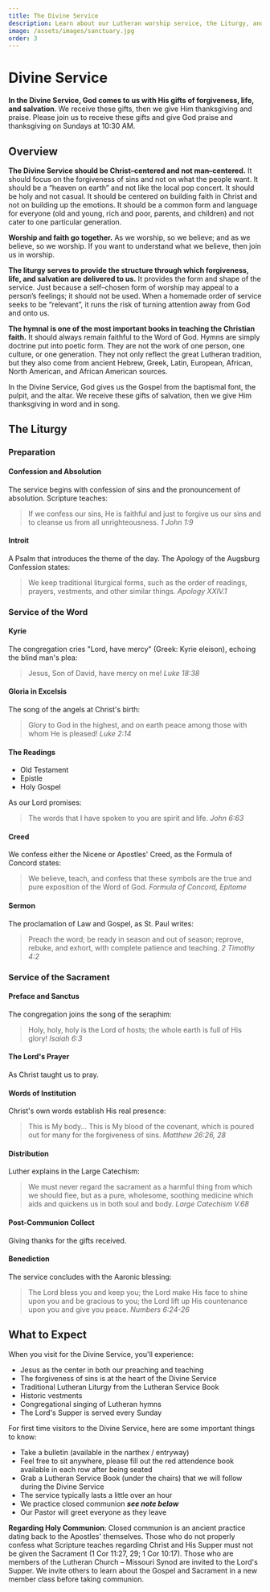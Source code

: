 ```yaml
---
title: The Divine Service
description: Learn about our Lutheran worship service, the Liturgy, and what to expect
image: /assets/images/sanctuary.jpg
order: 3
---
```


# Divine Service

**In the Divine Service, God comes to us with His gifts of forgiveness, life, and salvation**. We receive these gifts, then we give Him thanksgiving and praise. Please join us to receive these gifts and give God praise and thanksgiving on Sundays at 10:30 AM.

## Overview

**The Divine Service should be Christ–centered and not man–centered.** It should focus on the forgiveness of sins and not on what the people want. It should be a “heaven on earth” and not like the local pop concert. It should be holy and not casual. It should be centered on building faith in Christ and not on building up the emotions. It should be a common form and language for everyone (old and young, rich and poor, parents, and children) and not cater to one particular generation. 

**Worship and faith go together.** As we worship, so we believe; and as we believe, so we worship. If you want to understand what we believe, then join us in worship. 

**The liturgy serves to provide the structure through which forgiveness, life, and salvation are delivered to us.** It provides the form and shape of the service. Just because a self–chosen form of worship may appeal to a person’s feelings; it should not be used. When a homemade order of service seeks to be “relevant”, it runs the risk of turning attention away from God and onto us.

**The hymnal is one of the most important books in teaching the Christian faith.** It should always remain faithful to the Word of God. Hymns are simply doctrine put into poetic form. They are not the work of one person, one culture, or one generation. They not only reflect the great Lutheran tradition, but they also come from ancient Hebrew, Greek, Latin, European, African, North American, and African American sources.

In the Divine Service, God gives us the Gospel from the baptismal font, the pulpit, and the altar. We receive these gifts of salvation, then we give Him thanksgiving in word and in song.

## The Liturgy

### Preparation

#### Confession and Absolution
The service begins with confession of sins and the pronouncement of absolution. Scripture teaches:

> If we confess our sins, He is faithful and just to forgive us our sins and to cleanse us from all unrighteousness.
> <cite>1 John 1:9</cite>

#### Introit
A Psalm that introduces the theme of the day. The Apology of the Augsburg Confession states:

> We keep traditional liturgical forms, such as the order of readings, prayers, vestments, and other similar things.
> <cite>Apology XXIV.1</cite>

### Service of the Word

#### Kyrie
The congregation cries "Lord, have mercy" (Greek: Kyrie eleison), echoing the blind man's plea:

> Jesus, Son of David, have mercy on me!
> <cite>Luke 18:38</cite>

#### Gloria in Excelsis
The song of the angels at Christ's birth:

> Glory to God in the highest, and on earth peace among those with whom He is pleased!
> <cite>Luke 2:14</cite>

#### The Readings
- Old Testament
- Epistle
- Holy Gospel

As our Lord promises:

> The words that I have spoken to you are spirit and life.
> <cite>John 6:63</cite>

#### Creed
We confess either the Nicene or Apostles' Creed, as the Formula of Concord states:

> We believe, teach, and confess that these symbols are the true and pure exposition of the Word of God.
> <cite>Formula of Concord, Epitome</cite>

#### Sermon
The proclamation of Law and Gospel, as St. Paul writes:

> Preach the word; be ready in season and out of season; reprove, rebuke, and exhort, with complete patience and teaching.
> <cite>2 Timothy 4:2</cite>

### Service of the Sacrament

#### Preface and Sanctus
The congregation joins the song of the seraphim:

> Holy, holy, holy is the Lord of hosts; the whole earth is full of His glory!
> <cite>Isaiah 6:3</cite>

#### The Lord's Prayer
As Christ taught us to pray.

#### Words of Institution
Christ's own words establish His real presence:

> This is My body... This is My blood of the covenant, which is poured out for many for the forgiveness of sins.
> <cite>Matthew 26:26, 28</cite>

#### Distribution
Luther explains in the Large Catechism:

> We must never regard the sacrament as a harmful thing from which we should flee, but as a pure, wholesome, soothing medicine which aids and quickens us in both soul and body.
> <cite>Large Catechism V.68</cite>

#### Post-Communion Collect
Giving thanks for the gifts received.

#### Benediction
The service concludes with the Aaronic blessing:

> The Lord bless you and keep you; the Lord make His face to shine upon you and be gracious to you; the Lord lift up His countenance upon you and give you peace.
> <cite>Numbers 6:24-26</cite>

## What to Expect

When you visit for the Divine Service, you'll experience:

- Jesus as the center in both our preaching and teaching
- The forgiveness of sins is at the heart of the Divine Service
- Traditional Lutheran Liturgy from the Lutheran Service Book
- Historic vestments
- Congregational singing of Lutheran hymns
- The Lord's Supper is served every Sunday

For first time visitors to the Divine Service, here are some important things to know:

- Take a bulletin (available in the narthex / entryway)
- Feel free to sit anywhere, please fill out the red attendence book available in each row after being seated
- Grab a Lutheran Service Book (under the chairs) that we will follow during the Divine Service
- The service typically lasts a little over an hour
- We practice closed communion ***see note below***
- Our Pastor will greet everyone as they leave

**Regarding Holy Communion**: Closed communion is an ancient practice dating back to the Apostles' themselves. Those who do not properly confess what Scripture teaches regarding Christ and His Supper must not be given the Sacrament (1 Cor 11:27, 29; 1 Cor 10:17). Those who are members of the Lutheran Church – Missouri Synod are invited to the Lord's Supper. We invite others to learn about the Gospel and Sacrament in a new member class before taking communion.